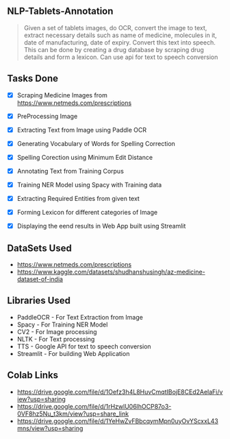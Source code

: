 ## NLP-Tablets-Annotation
  >Given a set of tablets images, do OCR, convert the image to text, extract necessary details such as name of medicine, molecules in it, date of manufacturing, date of expiry. Convert this text into speech. This can be done by creating a drug database by scraping drug details and form a lexicon. Can use api for text to speech conversion
  
  ## Tasks Done
- [x] Scraping Medicine Images from https://www.netmeds.com/prescriptions
- [x] PreProcessing Image
- [x] Extracting Text from Image using Paddle OCR
- [x] Generating Vocabulary of Words for Spelling Correction
- [x] Spelling Corection using Minimum Edit Distance
- [x] Annotating Text from Training Corpus
- [x] Training NER Model using Spacy with Training data
- [x] Extracting Required Entities from given text
- [x] Forming Lexicon for different categories of Image
- [x] Displaying the eend results in Web App built using Streamlit


## DataSets Used
* https://www.netmeds.com/prescriptions
* https://www.kaggle.com/datasets/shudhanshusingh/az-medicine-dataset-of-india

## Libraries Used
* PaddleOCR - For Text Extraction from Image
* Spacy - For Training NER Model
* CV2 - For Image processing
* NLTK - For Text processing
* TTS - Google API for text to speech conversion
* Streamlit - For building Web Application

## Colab Links
* https://drive.google.com/file/d/1Oefz3h4L8HuvCmqtIBojE8CEd2AelaFi/view?usp=sharing
* https://drive.google.com/file/d/1rHzwlU06lhOCP87o3-0VF8hz5Nu_t3km/view?usp=share_link
* https://drive.google.com/file/d/1YeHwZvFBbcqymMpn0uyOvYScxxL43mns/view?usp=sharing




